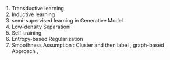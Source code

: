 1. Transductive learning
2. Inductive learning
3. semi-supervised learning in Generative Model
4. Low-density Separationi
5. Self-training
6. Entropy-based Regularization
7. Smoothness Assumption : Cluster and then label , graph-based Approach , 
